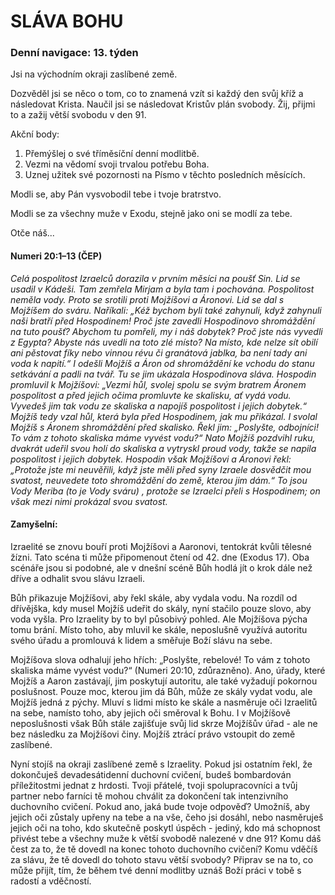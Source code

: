 # SLÁVA BOHU

### Denní navigace: 13. týden

Jsi na východním okraji zaslíbené země.

Dozvěděl jsi se něco o tom, co to znamená vzít si každý den svůj kříž a následovat Krista. Naučil jsi se následovat Kristův plán svobody. Žij, přijmi to a zažij větší svobodu v den 91.

Akční body:
1. Přemýšlej o své tříměsíční denní modlitbě.
2. Vezmi na vědomí svoji trvalou potřebu Boha.
3. Uznej užitek své pozornosti na Písmo v těchto posledních měsících.

Modli se, aby Pán vysvobodil tebe i tvoje bratrstvo.

Modli se za všechny muže v Exodu, stejně jako oni se modlí za tebe.

Otče náš...

#### Numeri 20:1–13 (ČEP)
*Celá pospolitost Izraelců dorazila v prvním měsíci na poušť Sin. Lid se usadil v Kádeši. Tam zemřela Mirjam a byla tam i pochována. Pospolitost neměla vody. Proto se srotili proti Mojžíšovi a Áronovi. Lid se dal s Mojžíšem do sváru. Naříkali: „Kéž bychom byli také zahynuli, když zahynuli naši bratří před Hospodinem! Proč jste zavedli Hospodinovo shromáždění na tuto poušť? Abychom tu pomřeli, my i náš dobytek? Proč jste nás vyvedli z Egypta? Abyste nás uvedli na toto zlé místo? Na místo, kde nelze sít obilí ani pěstovat fíky nebo vinnou révu či granátová jablka, ba není tady ani voda k napití.“ I odešli Mojžíš a Áron od shromáždění ke vchodu do stanu setkávání a padli na tvář. Tu se jim ukázala Hospodinova sláva. Hospodin promluvil k Mojžíšovi: „Vezmi hůl, svolej spolu se svým bratrem Áronem pospolitost a před jejich očima promluvte ke skalisku, ať vydá vodu. Vyvedeš jim tak vodu ze skaliska a napojíš pospolitost i jejich dobytek.“ Mojžíš tedy vzal hůl, která byla před Hospodinem, jak mu přikázal. I svolal Mojžíš s Áronem shromáždění před skalisko. Řekl jim: „Poslyšte, odbojníci! To vám z tohoto skaliska máme vyvést vodu?“ Nato Mojžíš pozdvihl ruku, dvakrát udeřil svou holí do skaliska a vytryskl proud vody, takže se napila pospolitost i jejich dobytek. Hospodin však Mojžíšovi a Áronovi řekl: „Protože jste mi neuvěřili, když jste měli před syny Izraele dosvědčit mou svatost, neuvedete toto shromáždění do země, kterou jim dám.“ To jsou Vody Meriba (to je Vody sváru) , protože se Izraelci přeli s Hospodinem; on však mezi nimi prokázal svou svatost.*

#### Zamyšelní:
Izraelité se znovu bouří proti Mojžíšovi a Aaronovi, tentokrát kvůli tělesné žízni. Tato scéna ti může připomenout čtení od 42. dne (Exodus 17). Oba scénáře jsou si podobné, ale v dnešní scéně Bůh hodlá jít o krok dále než dříve a odhalit svou slávu Izraeli.

Bůh přikazuje Mojžíšovi, aby řekl skále, aby vydala vodu. Na rozdíl od dřívějška, kdy musel Mojžíš udeřit do skály, nyní stačilo pouze slovo, aby voda vyšla. Pro Izraelity by to byl působivý pohled. Ale Mojžíšova pýcha tomu brání. Místo toho, aby mluvil ke skále, neposlušně využívá autoritu svého úřadu a promlouvá k lidem a směřuje Boží slávu na sebe.

Mojžíšova slova odhalují jeho hřích: „Poslyšte, rebelové! To vám z tohoto skaliska máme vyvést vodu?“ (Numeri 20:10, zdůrazněno). Ano, úřady, které Mojžíš a Aaron zastávají, jim poskytují autoritu, ale také vyžadují pokornou poslušnost. Pouze moc, kterou jim dá Bůh, může ze skály vydat vodu, ale Mojžíš jedná z pýchy. Mluví s lidmi místo ke skále a nasměruje oči Izraelitů na sebe, namísto toho, aby jejich oči směroval k Bohu. I v Mojžíšově neposlušnosti však Bůh stále zajišťuje svůj lid skrze Mojžíšův úřad - ale ne bez následku za Mojžíšovi činy. Mojžíš ztrácí právo vstoupit do země zaslíbené.

Nyní stojíš na okraji zaslíbené země s Izraelity. Pokud jsi ostatním řekl, že dokončuješ devadesátidenní duchovní cvičení, budeš bombardován příležitostmi jednat z hrdosti. Tvoji přátelé, tvoji spolupracovníci a tvůj partner nebo farníci tě mohou chválit za dokončení tak intenzivního duchovního cvičení. Pokud ano, jaká bude tvoje odpověď? Umožníš, aby jejich oči zůstaly upřeny na tebe a na vše, čeho jsi dosáhl, nebo nasměruješ jejich oči na toho, kdo skutečně poskytl úspěch - jediný, kdo má schopnost přivést tebe a všechny muže k větší svobodě nalezené v dne 91? Komu dáš čest za to, že tě dovedl na konec tohoto duchovního cvičení? Komu vděčíš za slávu, že tě dovedl do tohoto stavu větší svobody? Připrav se na to, co může přijít, tím, že během tvé denní modlitby uznáš Boží práci v tobě s radostí a vděčností.
